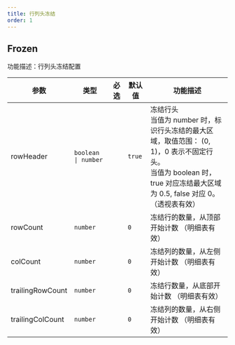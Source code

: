 ```yaml
---
title: 行列头冻结
order: 1
---
```


## Frozen

功能描述：行列头冻结配置

| 参数 | 类型 | 必选  | 默认值 | 功能描述 |
| -- | --- | --  | -- | --- |
| rowHeader | `boolean \| number` |  |   `true` | 冻结行头<br/>当值为 number 时，标识行头冻结的最大区域，取值范围： (0, 1)，0 表示不固定行头。<br/>当值为 boolean 时，true 对应冻结最大区域为 0.5, false 对应 0。<br/> （透视表有效） |
| rowCount | `number` |  |  `0`  | 冻结行的数量，从顶部开始计数 （明细表有效） |
| colCount | `number` |  |  `0`  | 冻结列的数量，从左侧开始计数 （明细表有效） |
| trailingRowCount | `number` |    | `0` | 冻结行数量，从底部开始计数 （明细表有效） |
| trailingColCount | `number` |   | `0` | 冻结列的数量，从右侧开始计数 （明细表有效） |
